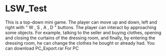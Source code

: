# LSW_Test

This is a top-down mini game.
The player can move up and down, left and right with " W , S , A , D " buttons.
The player can interact by approaching some objects.
For example, talking to the seller and buying clothes, opening and closing the curtains of the dressing room,
and finally, by entering the dressing room, he can change the clothes he bought or already had.
You can download PC_Export.rar For PC

